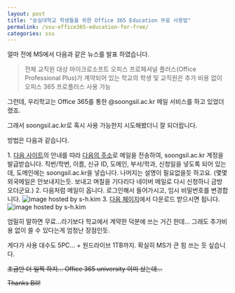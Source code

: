 ```yaml
---
layout: post
title: "숭실대학교 학생들을 위한 Office 365 Education 무료 사용법"
permalink: /ssu-office365-education-for-free/
categories: ssu
---
```

얼마 전에 MS에서 다음과 같은 뉴스를 발표 하였습니다.

> 전체 교직원 대상 마이크로소프트 오피스 프로페셔널 플러스(Office Professional Plus)가 계약되어 있는 학교의 학생 및 교직원은 추가 비용 없이 오피스 365 프로플러스 사용 가능

그런데, 우리학교는 Office 365를 통한 @soongsil.ac.kr 메일 서비스를 하고 있었더랬죠.

그래서 soongsil.ac.kr로 혹시 사용 가능한지 시도해봤더니 잘 되더랍니다.

방법은 다음과 같습니다.

1. [다음 사이트](http://www.ssu.ac.kr/web/kor/plaza_c_02_02)의 안내를 따라 [다음의 주소](mailto:ssuimt@ssu.ac.kr)로 메일을 전송하여, soongsil.ac.kr 계정을 발급받습니다.
직번/학번, 이름, 신규 ID, 도메인, 부서/학과, 신청일을 넣도록 되어 있는데, 도메인에는 soongsil.ac.kr을 넣습니다. 나머지는 설명이 필요없을듯 하고요. (몇몇 외국메일은 안보내지는듯. 보내고 며칠을 기다리다 네이버 메일로 다시 신청하니 금방 오더군요.)
2. 다음처럼 메일이 옵니다. 로그인해서 들어가시고, 임시 비밀번호를 변경합니다.
<img src="https://img.blog.niceb5y.net/N1f_hyZCx.png" alt="image hosted by s-h.kim" class="w-full">
3. [다음 페이지](http://portal.office.com/)에서 다운로드 받으시면 됩니다.
<img src="https://img.blog.niceb5y.net/E1AGRy-Ae.png" alt="image hosted by s-h.kim" class="w-full">

엄밀히 말하면 무료...라기보다 학교에서 계약한 덕분에 쓰는 거긴 한데... 그래도 추가비용 없이 쓸 수 있다는게 엄청난 장점인듯.

게다가 사용 대수도 5PC... + 원드라이브 1TB까지. 확실히 MS가 큰 힘 쓰는 듯 싶습니다.

<del>조금만 더 일찍 하지... Office 365 university 이미 샀는데...</del>

<del>Thanks Bill!</del>
